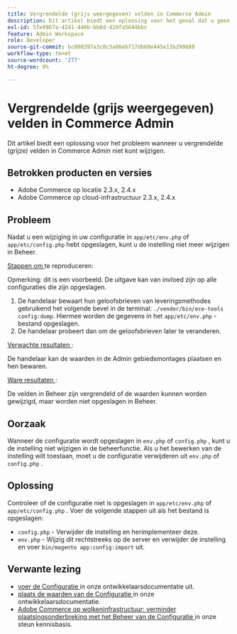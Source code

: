 ```yaml
---
title: Vergrendelde (grijs weergegeven) velden in Commerce Admin
description: Dit artikel biedt een oplossing voor het geval dat u geen velden in Commerce Admin kunt wijzigen.
exl-id: 5fe0967a-4241-440b-bb0d-429fa5644bbc
feature: Admin Workspace
role: Developer
source-git-commit: bc800397a3c0c3a86eb717db60e445e13b299688
workflow-type: tm+mt
source-wordcount: '277'
ht-degree: 0%

---
```


# Vergrendelde (grijs weergegeven) velden in Commerce Admin

Dit artikel biedt een oplossing voor het probleem wanneer u vergrendelde (grijze) velden in Commerce Admin niet kunt wijzigen.

## Betrokken producten en versies

* Adobe Commerce op locatie 2.3.x, 2.4.x
* Adobe Commerce op cloud-infrastructuur 2.3.x, 2.4.x

## Probleem

Nadat u een wijziging in uw configuratie in `app/etc/env.php` of `app/etc/config.php` hebt opgeslagen, kunt u de instelling niet meer wijzigen in Beheer.

<u> Stappen om </u> te reproduceren:

Opmerking: dit is een voorbeeld. De uitgave kan van invloed zijn op alle configuraties die zijn opgeslagen.

1. De handelaar bewaart hun geloofsbrieven van leveringsmethodes gebruikend het volgende bevel in de terminal: `./vendor/bin/ece-tools config:dump`. Hiermee worden de gegevens in het `app/etc/env.php` -bestand opgeslagen.
1. De handelaar probeert dan om de geloofsbrieven later te veranderen.

<u> Verwachte resultaten </u>:

De handelaar kan de waarden in de Admin gebiedsmontages plaatsen en hen bewaren.

<u> Ware resultaten </u>:

De velden in Beheer zijn vergrendeld of de waarden kunnen worden gewijzigd, maar worden niet opgeslagen in Beheer.

## Oorzaak

Wanneer de configuratie wordt opgeslagen in `env.php` of `config.php` , kunt u de instelling niet wijzigen in de beheerfunctie. Als u het bewerken van de instelling wilt toestaan, moet u de configuratie verwijderen uit `env.php` of `config.php` .

## Oplossing

Controleer of de configuratie niet is opgeslagen in `app/etc/env.php` of `app/etc/config.php` . Voer de volgende stappen uit als het bestand is opgeslagen:

* `config.php` - Verwijder de instelling en herimplementeer deze.
* `env.php` - Wijzig dit rechtstreeks op de server en verwijder de instelling en voer `bin/magento app:config:import` uit.

## Verwante lezing

* [ voer de Configuratie ](https://devdocs.magento.com/guides/v2.4/config-guide/cli/config-cli-subcommands-config-mgmt-export.html#sensitive-or-system-specific-settings) in onze ontwikkelaarsdocumentatie uit.
* [ plaats de waarden van de Configuratie ](https://devdocs.magento.com/guides/v2.4/config-guide/cli/config-cli-subcommands-config-mgmt-set.html#config-cli-config-set) in onze ontwikkelaarsdocumentatie.
* [ Adobe Commerce op wolkeninfrastructuur: verminder plaatsingsonderbreking met het Beheer van de Configuratie ](/help/how-to/general/magento-cloud-reduce-deployment-downtime-with-configuration-management.md) in onze steun kennisbasis.
